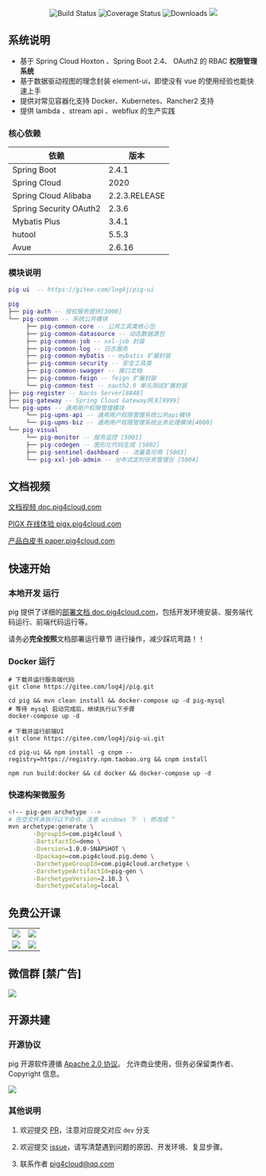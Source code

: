 <p align="center">
 <img src="https://img.shields.io/badge/Pig-3.0.0-success.svg" alt="Build Status">
 <img src="https://img.shields.io/badge/Spring%20Cloud-2020-blue.svg" alt="Coverage Status">
 <img src="https://img.shields.io/badge/Spring%20Boot-2.4-blue.svg" alt="Downloads">
 <img src="https://img.shields.io/github/license/pig-mesh/pig"/>
</p>
   
   
## 系统说明

- 基于 Spring Cloud Hoxton 、Spring Boot 2.4、 OAuth2 的 RBAC **权限管理系统**
- 基于数据驱动视图的理念封装 element-ui，即使没有 vue 的使用经验也能快速上手
- 提供对常见容器化支持 Docker、Kubernetes、Rancher2 支持
- 提供 lambda 、stream api 、webflux 的生产实践

### 核心依赖

| 依赖                   | 版本          |
| ---------------------- | ------------- |
| Spring Boot            | 2.4.1 |
| Spring Cloud           | 2020    |
| Spring Cloud Alibaba   | 2.2.3.RELEASE |
| Spring Security OAuth2 | 2.3.6         |
| Mybatis Plus           | 3.4.1         |
| hutool                 | 5.5.3         |
| Avue                   | 2.6.16        |

### 模块说明

```lua
pig-ui  -- https://gitee.com/log4j/pig-ui

pig
├── pig-auth -- 授权服务提供[3000]
└── pig-common -- 系统公共模块
     ├── pig-common-core -- 公共工具类核心包
     ├── pig-common-datasource -- 动态数据源包
     ├── pig-common-job -- xxl-job 封装
     ├── pig-common-log -- 日志服务
     ├── pig-common-mybatis -- mybatis 扩展封装
     ├── pig-common-security -- 安全工具类
     ├── pig-common-swagger -- 接口文档
     ├── pig-common-feign -- feign 扩展封装
     └── pig-common-test -- oauth2.0 单元测试扩展封装
├── pig-register -- Nacos Server[8848]
├── pig-gateway -- Spring Cloud Gateway网关[9999]
└── pig-upms -- 通用用户权限管理模块
     └── pig-upms-api -- 通用用户权限管理系统公共api模块
     └── pig-upms-biz -- 通用用户权限管理系统业务处理模块[4000]
└── pig-visual
     └── pig-monitor -- 服务监控 [5001]
     ├── pig-codegen -- 图形化代码生成 [5002]
     ├── pig-sentinel-dashboard -- 流量高可用 [5003]
     └── pig-xxl-job-admin -- 分布式定时任务管理台 [5004]
```

## 文档视频

[文档视频 doc.pig4cloud.com](http://doc.pig4cloud.com)

[PIGX 在线体验 pigx.pig4cloud.com](http://pigx.pig4cloud.com)

[产品白皮书 paper.pig4cloud.com](https://paper.pig4cloud.com)

## 快速开始

### 本地开发 运行

pig 提供了详细的[部署文档 doc.pig4cloud.com](http://doc.pig4cloud.com)，包括开发环境安装、服务端代码运行、前端代码运行等。

请务必**完全按照**文档部署运行章节 进行操作，减少踩坑弯路！！

### Docker 运行

```
# 下载并运行服务端代码
git clone https://gitee.com/log4j/pig.git

cd pig && mvn clean install && docker-compose up -d pig-mysql
# 等待 mysql 启动完成后，继续执行以下步骤
docker-compose up -d

# 下载并运行前端UI
git clone https://gitee.com/log4j/pig-ui.git

cd pig-ui && npm install -g cnpm --registry=https://registry.npm.taobao.org && cnpm install

npm run build:docker && cd docker && docker-compose up -d
```

### 快速构架微服务

```bash
<!-- pig-gen archetype -->
# 在空文件夹执行以下命令，注意 windows 下  \ 修改成 ^
mvn archetype:generate \
       -DgroupId=com.pig4cloud \
       -DartifactId=demo \
       -Dversion=1.0.0-SNAPSHOT \
       -Dpackage=com.pig4cloud.pig.demo \
       -DarchetypeGroupId=com.pig4cloud.archetype \
       -DarchetypeArtifactId=pig-gen \
       -DarchetypeVersion=2.10.3 \
       -DarchetypeCatalog=local
```

## 免费公开课

<table>
  <tr>
    <td><a href="https://www.bilibili.com/video/av45084065" target="_blank"><img src="https://gitee.com/pig4cloud/oss/raw/master/2020-9/20200901133006.png"></a></td>
    <td><a href="https://www.bilibili.com/video/av77344954" target="_blank"><img src="https://gitee.com/pig4cloud/oss/raw/master/2020-9/20200901133059.png"></a></td>
  </tr>
    <tr>
    <td><a href="https://www.bilibili.com/video/BV1J5411476V" target="_blank"><img src="https://gitee.com/pig4cloud/oss/raw/master/2020-9/20200901133114.png"></a></td>
    <td><a href="https://www.bilibili.com/video/BV14p4y197K5" target="_blank"><img src="https://gitee.com/pig4cloud/oss/raw/master/2020-9/20200901133124.png"></a></td>
  </tr>
</table>

## 微信群 [禁广告]

![](https://gitee.com/pig4cloud/oss/raw/master/2020-9/20200901133142.png)

## 开源共建

### 开源协议

pig 开源软件遵循 [Apache 2.0 协议](https://www.apache.org/licenses/LICENSE-2.0.html)。
允许商业使用，但务必保留类作者、Copyright 信息。

![](https://gitee.com/pig4cloud/oss/raw/master/2020-10-9/1602229452602-image.png)

### 其他说明

1. 欢迎提交 [PR](https://dwz.cn/2KURd5Vf)，注意对应提交对应 `dev` 分支

2. 欢迎提交 [issue](https://gitee.com/log4j/pig/issues)，请写清楚遇到问题的原因、开发环境、复显步骤。

3. 联系作者 <a href="mailto:pig4cloud@qq.com">pig4cloud@qq.com</a>
